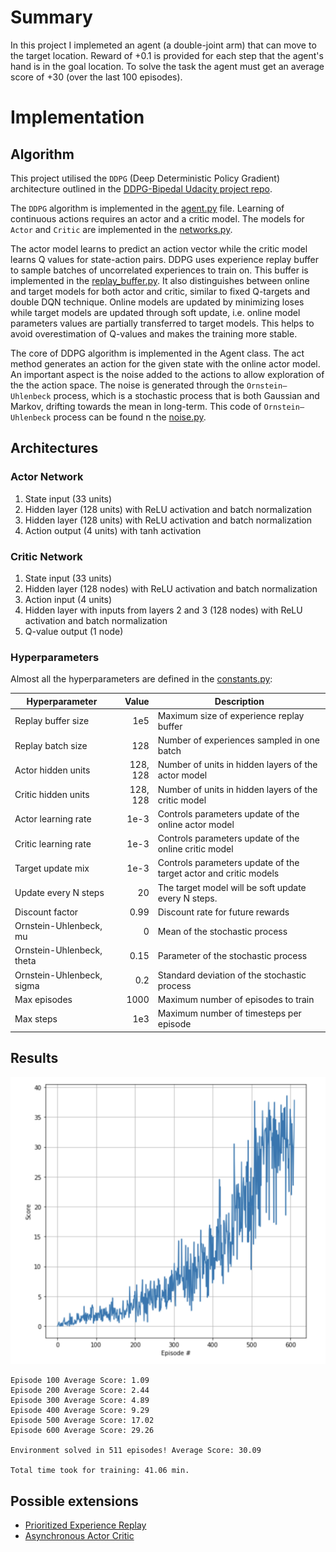 # Summary

In this project I implemeted an agent (a double-joint arm) that can move to the target location. 
Reward of +0.1 is provided for each step that the agent's hand is in the goal location.
To solve the task the agent must get an average score of +30 (over the last 100 episodes).

# Implementation 
## Algorithm
This project utilised the `DDPG` (Deep Deterministic Policy Gradient) architecture outlined in the 
[DDPG-Bipedal Udacity project repo](https://github.com/udacity/deep-reinforcement-learning/tree/master/ddpg-bipedal).

The `DDPG` algorithm is implemented in the [agent.py](agent.py) file. Learning of continuous actions requires an actor and a 
critic model. The models for `Actor` and `Critic` are implemented in the [networks.py](networks.py).

The actor model learns to predict an action vector while the critic model 
learns Q values for state-action pairs. DDPG uses experience replay buffer to sample batches of uncorrelated 
experiences to train on. This buffer is implemented in the [replay_buffer.py](replay_buffer.py).
It also distinguishes between online and target models for both actor and critic, similar to 
fixed Q-targets and double DQN technique. Online models are updated by minimizing loses while target models are updated
through soft update, i.e. online model parameters values are partially transferred to target models. This helps to avoid 
overestimation of Q-values and makes the training more stable.

The core of DDPG algorithm is implemented in the Agent class. The act method generates an action for the given state with the 
online actor model. An important aspect is the noise added to the actions to allow exploration of the the action space. The 
noise is generated through the `Ornstein–Uhlenbeck` process, which is a stochastic process that is both Gaussian and Markov, 
drifting towards the mean in long-term. This code of `Ornstein–Uhlenbeck` process can be found n the [noise.py](noise.py).

## Architectures

### Actor Network 

1. State input (33 units)
2. Hidden layer (128 units) with ReLU activation and batch normalization
3. Hidden layer (128 units) with ReLU activation and batch normalization
4. Action output (4 units) with tanh activation

### Critic Network 

1. State input (33 units)
2. Hidden layer (128 nodes) with ReLU activation and batch normalization
3. Action input (4 units)
4. Hidden layer with inputs from layers 2 and 3 (128 nodes) with ReLU activation and batch normalization
5. Q-value output (1 node)

### Hyperparameters

Almost all the hyperparameters are defined in the [constants.py](constants.py):

 Hyperparameter | Value | Description |
|---|---:|---|
| Replay buffer size | 1e5 | Maximum size of experience replay buffer |
| Replay batch size | 128 | Number of experiences sampled in one batch |
| Actor hidden units | 128, 128 | Number of units in hidden layers of the actor model |
| Critic hidden units | 128, 128 | Number of units in hidden layers of the critic model |
| Actor learning rate | 1e-3 | Controls parameters update of the online actor model |
| Critic learning rate | 1e-3 | Controls parameters update of the online critic model |
| Target update mix | 1e-3 | Controls parameters update of the target actor and critic models |
| Update every N steps | 20 | The target model will be soft update every N steps.
| Discount factor | 0.99 | Discount rate for future rewards |
| Ornstein-Uhlenbeck, mu | 0 | Mean of the stochastic  process|
| Ornstein-Uhlenbeck, theta | 0.15 | Parameter of the stochastic process |
| Ornstein-Uhlenbeck, sigma | 0.2 | Standard deviation of the stochastic process |
| Max episodes | 1000 | Maximum number of episodes to train |
| Max steps | 1e3 | Maximum number of timesteps per episode |


## Results

![results](images/plot.png)

```
Episode 100	Average Score: 1.09
Episode 200	Average Score: 2.44
Episode 300	Average Score: 4.89
Episode 400	Average Score: 9.29
Episode 500	Average Score: 17.02
Episode 600	Average Score: 29.26

Environment solved in 511 episodes!	Average Score: 30.09

Total time took for training: 41.06 min.
 ```
## Possible extensions

- [Prioritized Experience Replay](https://arxiv.org/abs/1511.05952)
- [Asynchronous Actor Critic](https://medium.com/emergent-future/simple-reinforcement-learning-with-tensorflow-part-8-asynchronous-actor-critic-agents-a3c-c88f72a5e9f2)
